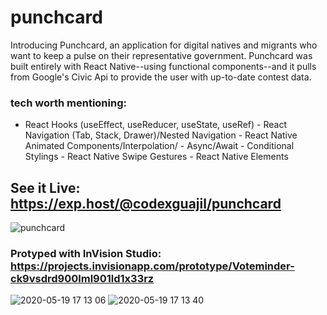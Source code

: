 # punchcard

Introducing Punchcard, an application for digital natives and migrants who want to keep a pulse on their representative government. Punchcard was built entirely with React Native--using functional components--and it pulls from Google's Civic Api to provide the user with up-to-date contest data.

### tech worth mentioning:
- React Hooks (useEffect, useReducer, useState, useRef)  - React Navigation (Tab, Stack, Drawer)/Nested Navigation  - React Native Animated Components/Interpolation/  - Async/Await  - Conditional Stylings  - React Native Swipe Gestures  - React Native Elements

## See it Live: https://exp.host/@codexguajil/punchcard

![punchcard](https://user-images.githubusercontent.com/20582868/82382939-7c9caf00-99f2-11ea-88f0-4ff6d7017791.gif)

### Protyped with InVision Studio: https://projects.invisionapp.com/prototype/Voteminder-ck9vsdrd900lml901ld1x33rz

![2020-05-19 17 13 06](https://user-images.githubusercontent.com/20582868/82383817-36484f80-99f4-11ea-8e0d-955329e46a3d.gif)
![2020-05-19 17 13 40](https://user-images.githubusercontent.com/20582868/82383848-4829f280-99f4-11ea-88a5-d6a66b8f8c20.gif)
